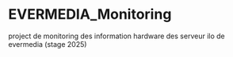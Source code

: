# EVERMEDIA_Monitoring
project de monitoring des information hardware des serveur  ilo de evermedia (stage 2025)
